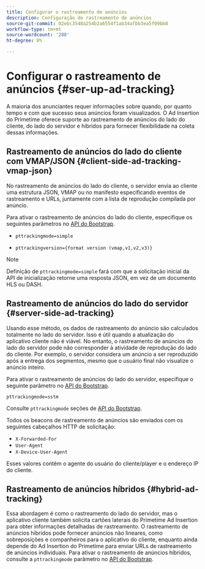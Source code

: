 ```yaml
---
title: Configurar o rastreamento de anúncios
description: Configuração do rastreamento de anúncios
source-git-commit: 02ebc3548a254b2a6554f1ab34afbb3ea5f09bb8
workflow-type: tm+mt
source-wordcount: '280'
ht-degree: 0%

---
```


# Configurar o rastreamento de anúncios {#ser-up-ad-tracking}

A maioria dos anunciantes requer informações sobre quando, por quanto tempo e com que sucesso seus anúncios foram visualizados. O Ad Insertion do Primetime oferece suporte ao rastreamento de anúncios do lado do cliente, do lado do servidor e híbridos para fornecer flexibilidade na coleta dessas informações.

## Rastreamento de anúncios do lado do cliente com VMAP/JSON {#client-side-ad-tracking-vmap-json}

No rastreamento de anúncios do lado do cliente, o servidor envia ao cliente uma estrutura JSON, VMAP ou no manifesto especificando eventos de rastreamento e URLs, juntamente com a lista de reprodução compilada por anúncio.

Para ativar o rastreamento de anúncios do lado do cliente, especifique os seguintes parâmetros no [API do Bootstrap](/help/primetime-ad-insertion/technical-reference/bootstrap-api.md).

* `pttrackingmode=simple`

* `pttrackingversion={format version (vmap,v1,v2,v3)}`

>[!NOTE]
>
>Definição de `pttrackingmode=simple` fará com que a solicitação inicial da API de inicialização retorne uma resposta JSON, em vez de um documento HLS ou DASH.

<!-- **Daniel to check. The specified file in this statement does not exist.** 
More information about `pttrackingmode`, `pttrackingversion` formats, can be found in [API Reference: Manifest server query parameters](manifest-server-query-parameters.md). -->

<!--Show examples of how to request a sidecar] -->

## Rastreamento de anúncios do lado do servidor {#server-side-ad-tracking}

Usando esse método, os dados de rastreamento do anúncio são calculados totalmente no lado do servidor. Isso é útil quando a atualização do aplicativo cliente não é viável. No entanto, o rastreamento de anúncios do lado do servidor pode não corresponder à atividade de reprodução do lado do cliente. Por exemplo, o servidor considera um anúncio a ser reproduzido após a entrega dos segmentos, mesmo que o usuário final não visualize o anúncio inteiro.

Para ativar o rastreamento de anúncios do lado do servidor, especifique o seguinte parâmetro no [API do Bootstrap](/help/primetime-ad-insertion/technical-reference/bootstrap-api.md).

`pttrackingmode=sstm`

Consulte `pttrackingmode` seções de [API do Bootstrap](/help/primetime-ad-insertion/technical-reference/bootstrap-api.md).

Todos os beacons de rastreamento de anúncios são enviados com os seguintes cabeçalhos HTTP de solicitação:

* `X-Forwarded-For`
* `User-Agent`
* `X-Device-User-Agent`

Esses valores contêm o agente do usuário do cliente/player e o endereço IP do cliente.

## Rastreamento de anúncios híbridos {#hybrid-ad-tracking}

Essa abordagem é como o rastreamento do lado do servidor, mas o aplicativo cliente também solicita cartões laterais do Primetime Ad Insertion para obter informações detalhadas de rastreamento. O rastreamento de anúncios híbridos pode fornecer anúncios não lineares, como sobreposições e companheiros para o aplicativo do cliente, enquanto ainda depende do Ad Insertion do Primetime para enviar URLs de rastreamento de anúncios individuais.
Para ativar o rastreamento de anúncios híbridos, consulte a `pttrackingmode` parâmetro no [API do Bootstrap](/help/primetime-ad-insertion/technical-reference/bootstrap-api.md).
